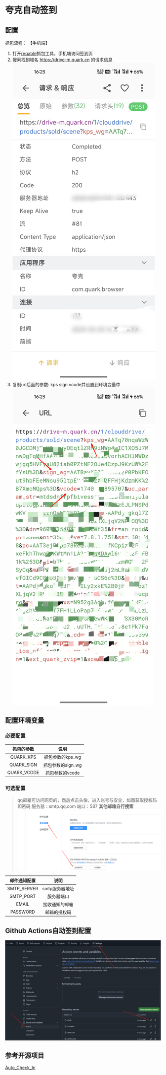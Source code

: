 # 夸克自动签到

## 配置

抓包流程：
【手机端】

1. 打开[reqable](https://reqable.com/zh-CN/)抓包工具，手机端访问签到页
2. 搜索找到域名 https://drive-m.quark.cn 的请求信息
   ![抓包](docs/抓包.jpg)
3. 复制url后面的参数: kps sign vcode并设置到环境变量中
   ![参数](docs/复制.png)

## 配置环境变量

### 必要配置

|    抓包的参数    |      说明      |
|:-----------:|:------------:|
|  QUARK_KPS  | 抓包参数的kps_wg  |
| QUARK_SIGN  | 抓包参数的sign_wg |
| QUARK_VCODE |  抓包参数的vcode  |

### 可选配置
> qq邮箱可访问网页的，然后点击头像，进入账号与安全，如图获取授权码即密码
> 服务器：smtp.qq.com 端口：587
> **其他邮箱自行搜索**
![邮箱](docs/邮箱配置.png)


|   邮件通知配置    |    说明     |
|:-----------:|:---------:|
| SMTP_SERVER | smtp服务器地址 |
|  SMTP_PORT  |   服务器端口   |
|    EMAIL    |  接收通知的邮箱  |
|  PASSWORD   |  邮箱的授权码   |

## Github Actions自动签到配置
![img.png](docs/secrets.png)

## 参考开源项目

[Auto_Check_In](https://github.com/BNDou/Auto_Check_In/blob/main/checkIn_Quark.py)